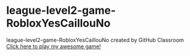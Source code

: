 # league-level2-game-RobloxYesCaillouNo
league-level2-game-RobloxYesCaillouNo created by GitHub Classroom
<a href="https://github.com/League-level2-student/league-level2-game-RobloxYesCaillouNo/blob/master/MiningMadness.jar?raw=true">Click here to play my awesome game!</a>
